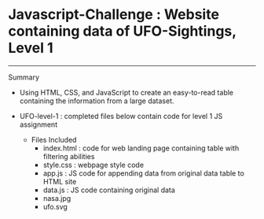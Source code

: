 # Javascript-Challenge : Website containing data of UFO-Sightings, Level 1
-----------------------------
Summary
- Using HTML, CSS, and JavaScript to create an easy-to-read table containing the information from a large dataset. 

- UFO-level-1 : completed files below contain code for level 1 JS assignment 
  - Files Included
    - index.html : code for web landing page containing table with filtering abilities
    - style.css : webpage style code
    - app.js : JS code for appending data from original data table to HTML site
    - data.js : JS code containing original data 
    - nasa.jpg
    - ufo.svg

